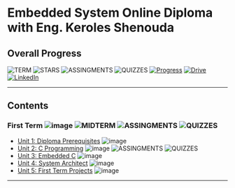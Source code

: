 # Embedded System Online Diploma with Eng. Keroles Shenouda

## Overall Progress 
![TERM](https://img.shields.io/badge/TERM-1-blue?style=flat)
![STARS](https://img.shields.io/badge/STARS-0-gold?style=flat)
![ASSINGMENTS](https://img.shields.io/badge/ASSIGNMENTS-41-green?style=flat)
![QUIZZES](https://img.shields.io/badge/QUIZZES-7-purple?style=flat)
[![Progress][progress-shield]][progress-url]
[![Drive][drive-shield]][drive-url]
[![LinkedIn][linkedin-shield]][linkedin-url]

---

## Contents

### First Term ![image](https://progress-bar.dev/50) ![MIDTERM](https://img.shields.io/badge/MIDTERM-NA-gold?style=flat)  ![ASSINGMENTS](https://img.shields.io/badge/ASSIGNMENTS-41-green?style=flat) ![QUIZZES](https://img.shields.io/badge/QUIZZES-7-purple?style=flat)

- [Unit 1: Diploma Prerequisites]() ![image](https://progress-bar.dev/100/)
- [Unit 2: C Programming](https://github.com/Ismail1909/Master_Embedded_System_KS/tree/main/Unit2_C_Programming) ![image](https://progress-bar.dev/100/) ![ASSINGMENTS](https://img.shields.io/badge/ASSIGNMENTS-41-green?style=flat) ![QUIZZES](https://img.shields.io/badge/QUIZZES-7-purple?style=flat)
- [Unit 3: Embedded C](Unit_3_Embedded_C) ![image](https://progress-bar.dev/0/)
- [Unit 4: System Architect](Unit_4_System_Architecture) ![image](https://progress-bar.dev/0/)
- [Unit 5: First Term Projects](Unit_5_First_Term_Projects) ![image](https://progress-bar.dev/0/)

---

<!-- MARKDOWN LINKS & IMAGES -->
<!-- https://www.markdownguide.org/basic-syntax/#reference-style-links -->
[progress-shield]: https://img.shields.io/badge/PROGRESS_PAGE-page?style=flat-square&labelColor=%2317752c&color=%2317752c
[progress-url]: https://www.learn-in-depth.com/online-diploma/ismailamr775%40gmail.com
[drive-shield]: https://img.shields.io/badge/DRIVE-1?style=flat-square&logo=googledrive&logoColor=white&labelColor=%234285F4&color=%234285F4
[drive-url]: https://drive.google.com/drive/folders/1ebfuDAJ7849wiysY5B1tMCDn4NDXH6In?usp=drive_link
[linkedin-shield]: https://img.shields.io/badge/LINKEDIN-1?style=flat-square&logo=linkedin&labelColor=%230A66C2&color=%230A66C2
[linkedin-url]: https://www.linkedin.com/in/ismailamr/






